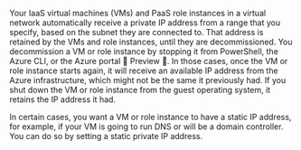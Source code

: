 Your IaaS virtual machines (VMs) and PaaS role instances in a virtual network automatically receive a private IP address from a range that you specify, based on the subnet they are connected to. That address is retained by the VMs and role instances, until they are decommissioned. You decommission a VM or role instance by stopping it from PowerShell, the Azure CLI, or the Azure portal  Preview . In those cases, once the VM or role instance starts again, it will receive an available IP address from the Azure infrastructure, which might not be the same it previously had. If you shut down the VM or role instance from the guest operating system, it retains the IP address it had.

In certain cases, you want a VM or role instance to have a static IP address, for example, if your VM is going to run DNS or will be a domain controller. You can do so by setting a static private IP address.